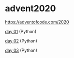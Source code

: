 # advent2020

https://adventofcode.com/2020

[day 01](https://github.com/gfnord/advent2020/tree/main/day01) (Python)

[day 02](https://github.com/gfnord/advent2020/tree/main/day02) (Python)

[day 03](https://github.com/gfnord/advent2020/tree/main/day03) (Python)
